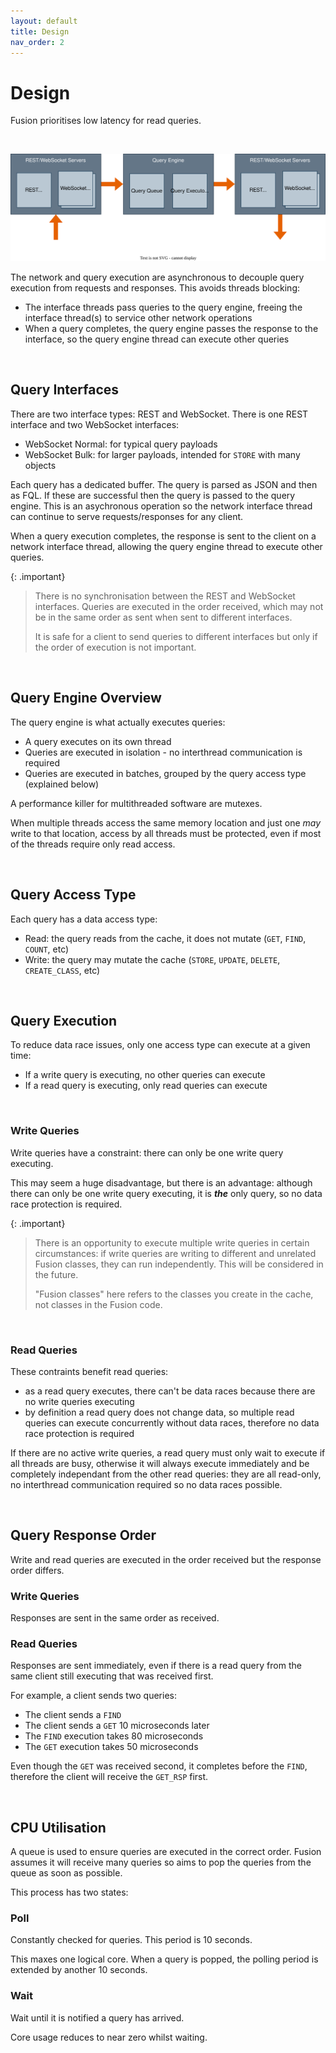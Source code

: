 ```yaml
---
layout: default
title: Design
nav_order: 2
---
```


# Design

Fusion prioritises low latency for read queries.


<br/>

![Fusion design](images/design_overview.svg)

The network and query execution are asynchronous to decouple query execution from requests and responses. This avoids threads blocking:

- The interface threads pass queries to the query engine, freeing the interface thread(s) to service other network operations
- When a query completes, the query engine passes the response to the interface, so the query engine thread can execute other queries


<br/>


## Query Interfaces
There are two interface types: REST and WebSocket. There is one REST interface and two WebSocket interfaces:

- WebSocket Normal: for typical query payloads
- WebSocket Bulk: for larger payloads, intended for `STORE` with many objects

Each query has a dedicated buffer. The query is parsed as JSON and then as FQL. If these are successful then the query is passed to the query engine. This is an asychronous operation so the network interface thread can continue to serve requests/responses for any client.

When a query execution completes, the response is sent to the client on a network interface thread, allowing the query engine thread to execute other queries.

{: .important}
> There is no synchronisation between the REST and WebSocket interfaces. Queries are executed in the order received, which may not be in the same order as sent when sent to different interfaces.
>
> It is safe for a client to send queries to different interfaces but only if the order of execution is not important.

<br/>


## Query Engine Overview
The query engine is what actually executes queries:

- A query executes on its own thread
- Queries are executed in isolation - no interthread communication is required
- Queries are executed in batches, grouped by the query access type (explained below)

A performance killer for multithreaded software are mutexes.

When multiple threads access the same memory location and just one _may_ write to that location, access by all threads must be protected, even if most of the threads  require only read access.  


<br/>


## Query Access Type
Each query has a data access type:

- Read: the query reads from the cache, it does not mutate (`GET`, `FIND`, `COUNT`, etc)
- Write: the query may mutate the cache (`STORE`, `UPDATE`, `DELETE`, `CREATE_CLASS`, etc)


<br/>


## Query Execution
To reduce data race issues, only one access type can execute at a given time:

- If a write query is executing, no other queries can execute
- If a read query is executing, only read queries can execute


<br/>


### Write Queries
Write queries have a constraint: there can only be one write query executing.

This may seem a huge disadvantage, but there is an advantage: although there can only be one write query executing, it is _**the**_ only query, so no data race protection is required. 



{: .important}
> There is an opportunity to execute multiple write queries in certain circumstances: if write queries are writing to different and unrelated Fusion classes, they can run independently. This will be considered in the future.
>
>"Fusion classes" here refers to the classes you create in the cache, not classes in the Fusion code.


<br/>


### Read Queries
These contraints benefit read queries:
- as a read query executes, there can't be data races because there are no write queries executing
- by definition a read query does not change data, so multiple read queries can execute concurrently without data races, therefore no data race protection is required

If there are no active write queries, a read query must only wait to execute if all threads are busy, otherwise it will always execute immediately and be completely independant from the other read queries: they are all read-only, no interthread communication required so no data races possible.


<br/>


## Query Response Order
Write and read queries are executed in the order received but the response order differs.


### Write Queries
Responses are sent in the same order as received.


### Read Queries
Responses are sent immediately, even if there is a read query from the same client still executing that was received first.

For example, a client sends two queries:

- The client sends a `FIND`
- The client sends a `GET` 10 microseconds later
- The `FIND` execution takes 80 microseconds
- The `GET` execution takes 50 microseconds

Even though the `GET` was received second, it completes before the `FIND`, therefore the client will receive the `GET_RSP` first.


<br/>


## CPU Utilisation
A queue is used to ensure queries are executed in the correct order. Fusion assumes it will receive many queries so aims to pop the queries from the queue as soon as possible.

This process has two states:


### Poll

Constantly checked for queries. This period is 10 seconds.

This maxes one logical core. When a query is popped, the polling period is extended by another 10 seconds.


### Wait

Wait until it is notified a query has arrived.
 
Core usage reduces to near zero whilst waiting.

